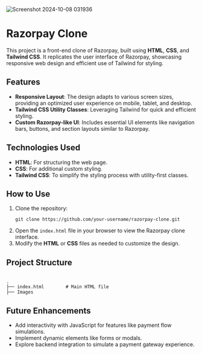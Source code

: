 ![Screenshot 2024-10-08 031936](https://github.com/user-attachments/assets/20de0202-eccf-4c98-963e-0a5cb162b079)


<h1>Razorpay Clone</h1>

<p>This project is a front-end clone of Razorpay, built using <strong>HTML</strong>, <strong>CSS</strong>, and <strong>Tailwind CSS</strong>. It replicates the user interface of Razorpay, showcasing responsive web design and efficient use of Tailwind for styling.</p>

<h2>Features</h2>
<ul>
  <li><strong>Responsive Layout</strong>: The design adapts to various screen sizes, providing an optimized user experience on mobile, tablet, and desktop.</li>
  <li><strong>Tailwind CSS Utility Classes</strong>: Leveraging Tailwind for quick and efficient styling.</li>
  <li><strong>Custom Razorpay-like UI</strong>: Includes essential UI elements like navigation bars, buttons, and section layouts similar to Razorpay.</li>
</ul>

<h2>Technologies Used</h2>
<ul>
  <li><strong>HTML</strong>: For structuring the web page.</li>
  <li><strong>CSS</strong>: For additional custom styling.</li>
  <li><strong>Tailwind CSS</strong>: To simplify the styling process with utility-first classes.</li>
</ul>

<h2>How to Use</h2>
<ol>
  <li>Clone the repository:</li>
  <pre><code>git clone https://github.com/your-username/razorpay-clone.git</code></pre>
  <li>Open the <code>index.html</code> file in your browser to view the Razorpay clone interface.</li>
  <li>Modify the <strong>HTML</strong> or <strong>CSS</strong> files as needed to customize the design.</li>
</ol>

<h2>Project Structure</h2>
<pre><code>
.
├── index.html        # Main HTML file
├── Images
</code></pre>

<h2>Future Enhancements</h2>
<ul>
  <li>Add interactivity with JavaScript for features like payment flow simulations.</li>
  <li>Implement dynamic elements like forms or modals.</li>
  <li>Explore backend integration to simulate a payment gateway experience.</li>
</ul>
